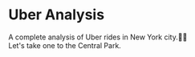 # Uber Analysis

A complete analysis of Uber rides in New York city.🚕🗽  
Let's take one to the Central Park.
